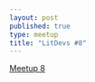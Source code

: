 ```yaml
---
layout: post
published: true
type: meetup
title: "LitDevs #8"
---
```


[Meetup 8](https://base58btc.notion.site/Meetup-8-Mar-14-2023-24fdd76229cc4c07b1cb6585ad402849)